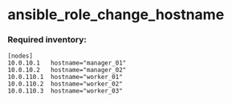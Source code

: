 # ansible_role_change_hostname

### Required inventory:
```ansible
[nodes]
10.0.10.1   hostname="manager_01"
10.0.10.2   hostname="manager_02"
10.0.110.1  hostname="worker_01"
10.0.110.2  hostname="worker_02"
10.0.110.3  hostname="worker_03"
```
